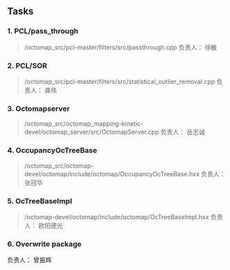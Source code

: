 ## Tasks
### 1. PCL/pass_through
> /octomap_src/pcl-master/filters/src/passthrough.cpp
负责人： 徐敏

### 2. PCL/SOR
> /octomap_src/pcl-master/filters/src/statistical_outlier_removal.cpp
负责人： 龚伟

### 3. Octomapserver
> /octomap_src/octomap_mapping-kinetic-devel/octomap_server/src/OctomapServer.cpp
负责人： 岳志诚

### 4. OccupancyOcTreeBase
> /octomap_src/octomap-devel/octomap/include/octomap/OccupancyOcTreeBase.hxx
负责人： 张冠华

### 5. OcTreeBaseImpl
> /octomap-devel/octomap/include/octomap/OcTreeBaseImpl.hxx
负责人： 欧阳德光

### 6. Overwrite package
负责人： 曾振辉